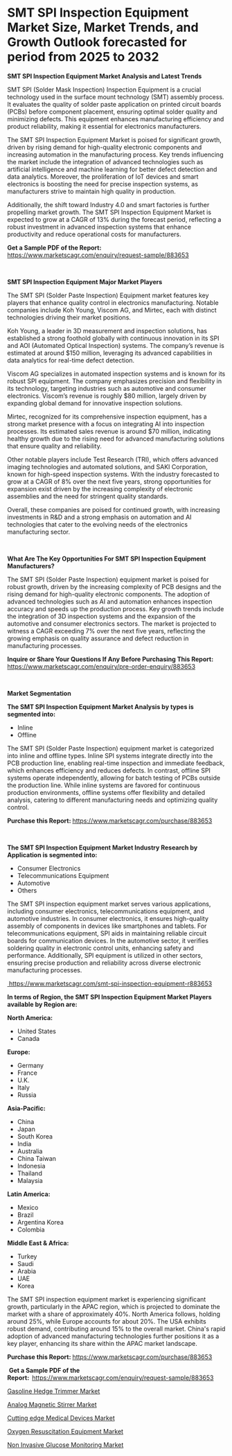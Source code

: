 <p><h1>SMT SPI Inspection Equipment Market Size, Market Trends, and Growth Outlook forecasted for period from 2025 to 2032</h1></p><p><strong>SMT SPI Inspection Equipment Market Analysis and Latest Trends</strong></p>
<p><p>SMT SPI (Solder Mask Inspection) Inspection Equipment is a crucial technology used in the surface mount technology (SMT) assembly process. It evaluates the quality of solder paste application on printed circuit boards (PCBs) before component placement, ensuring optimal solder quality and minimizing defects. This equipment enhances manufacturing efficiency and product reliability, making it essential for electronics manufacturers.</p><p>The SMT SPI Inspection Equipment Market is poised for significant growth, driven by rising demand for high-quality electronic components and increasing automation in the manufacturing process. Key trends influencing the market include the integration of advanced technologies such as artificial intelligence and machine learning for better defect detection and data analytics. Moreover, the proliferation of IoT devices and smart electronics is boosting the need for precise inspection systems, as manufacturers strive to maintain high quality in production.</p><p>Additionally, the shift toward Industry 4.0 and smart factories is further propelling market growth. The SMT SPI Inspection Equipment Market is expected to grow at a CAGR of 13% during the forecast period, reflecting a robust investment in advanced inspection systems that enhance productivity and reduce operational costs for manufacturers.</p></p>
<p><strong>Get a Sample PDF of the Report:&nbsp;</strong> <a href="https://www.marketscagr.com/enquiry/request-sample/883653?utm_campaign=2012&utm_medium=2&utm_source=Github&utm_content=ia&utm_term=11042025&utm_id=smt-spi-inspection-equipment">https://www.marketscagr.com/enquiry/request-sample/883653</a></p>
<p>&nbsp;</p>
<p><strong>SMT SPI Inspection Equipment Major Market Players</strong></p>
<p><p>The SMT SPI (Solder Paste Inspection) Equipment market features key players that enhance quality control in electronics manufacturing. Notable companies include Koh Young, Viscom AG, and Mirtec, each with distinct technologies driving their market positions.</p><p>Koh Young, a leader in 3D measurement and inspection solutions, has established a strong foothold globally with continuous innovation in its SPI and AOI (Automated Optical Inspection) systems. The company’s revenue is estimated at around $150 million, leveraging its advanced capabilities in data analytics for real-time defect detection.</p><p>Viscom AG specializes in automated inspection systems and is known for its robust SPI equipment. The company emphasizes precision and flexibility in its technology, targeting industries such as automotive and consumer electronics. Viscom’s revenue is roughly $80 million, largely driven by expanding global demand for innovative inspection solutions.</p><p>Mirtec, recognized for its comprehensive inspection equipment, has a strong market presence with a focus on integrating AI into inspection processes. Its estimated sales revenue is around $70 million, indicating healthy growth due to the rising need for advanced manufacturing solutions that ensure quality and reliability.</p><p>Other notable players include Test Research (TRI), which offers advanced imaging technologies and automated solutions, and SAKI Corporation, known for high-speed inspection systems. With the industry forecasted to grow at a CAGR of 8% over the next five years, strong opportunities for expansion exist driven by the increasing complexity of electronic assemblies and the need for stringent quality standards.</p><p>Overall, these companies are poised for continued growth, with increasing investments in R&D and a strong emphasis on automation and AI technologies that cater to the evolving needs of the electronics manufacturing sector.</p></p>
<p>&nbsp;</p>
<p><strong>What Are The Key Opportunities For SMT SPI Inspection Equipment Manufacturers?</strong></p>
<p><p>The SMT SPI (Solder Paste Inspection) equipment market is poised for robust growth, driven by the increasing complexity of PCB designs and the rising demand for high-quality electronic components. The adoption of advanced technologies such as AI and automation enhances inspection accuracy and speeds up the production process. Key growth trends include the integration of 3D inspection systems and the expansion of the automotive and consumer electronics sectors. The market is projected to witness a CAGR exceeding 7% over the next five years, reflecting the growing emphasis on quality assurance and defect reduction in manufacturing processes.</p></p>
<p><strong>Inquire or Share Your Questions If Any Before Purchasing This Report:</strong> <a href="https://www.marketscagr.com/enquiry/pre-order-enquiry/883653?utm_campaign=2012&utm_medium=2&utm_source=Github&utm_content=ia&utm_term=11042025&utm_id=smt-spi-inspection-equipment">https://www.marketscagr.com/enquiry/pre-order-enquiry/883653</a></p>
<p>&nbsp;</p>
<p><strong>Market Segmentation</strong></p>
<p><strong>The SMT SPI Inspection Equipment Market Analysis by types is segmented into:</strong></p>
<p><ul><li>Inline</li><li>Offline</li></ul></p>
<p><p>The SMT SPI (Solder Paste Inspection) equipment market is categorized into inline and offline types. Inline SPI systems integrate directly into the PCB production line, enabling real-time inspection and immediate feedback, which enhances efficiency and reduces defects. In contrast, offline SPI systems operate independently, allowing for batch testing of PCBs outside the production line. While inline systems are favored for continuous production environments, offline systems offer flexibility and detailed analysis, catering to different manufacturing needs and optimizing quality control.</p></p>
<p><strong>Purchase this Report:&nbsp;</strong><a href="https://www.marketscagr.com/purchase/883653?utm_campaign=2012&utm_medium=2&utm_source=Github&utm_content=ia&utm_term=11042025&utm_id=smt-spi-inspection-equipment">https://www.marketscagr.com/purchase/883653</a></p>
<p>&nbsp;</p>
<p><strong>The SMT SPI Inspection Equipment Market Industry Research by Application is segmented into:</strong></p>
<p><ul><li>Consumer Electronics</li><li>Telecommunications Equipment</li><li>Automotive</li><li>Others</li></ul></p>
<p><p>The SMT SPI inspection equipment market serves various applications, including consumer electronics, telecommunications equipment, and automotive industries. In consumer electronics, it ensures high-quality assembly of components in devices like smartphones and tablets. For telecommunications equipment, SPI aids in maintaining reliable circuit boards for communication devices. In the automotive sector, it verifies soldering quality in electronic control units, enhancing safety and performance. Additionally, SPI equipment is utilized in other sectors, ensuring precise production and reliability across diverse electronic manufacturing processes.</p></p>
<p><a href="https://www.marketscagr.com/smt-spi-inspection-equipment-r883653?utm_campaign=2012&utm_medium=2&utm_source=Github&utm_content=ia&utm_term=11042025&utm_id=smt-spi-inspection-equipment">&nbsp;https://www.marketscagr.com/smt-spi-inspection-equipment-r883653</a></p>
<p><strong>In terms of Region, the SMT SPI Inspection Equipment Market Players available by Region are:</strong></p>
<p>
    <p> <strong> North America: </strong>
        <ul>
            <li>United States</li>
            <li>Canada</li>
        </ul>
        </p> 
    <p> <strong> Europe: </strong>
        <ul>
            <li>Germany</li>
            <li>France</li>
            <li>U.K.</li>
            <li>Italy</li>
            <li>Russia</li>
        </ul>
        </p> 
    <p> <strong> Asia-Pacific: </strong>
        <ul>
            <li>China</li>
            <li>Japan</li>
            <li>South Korea</li>
            <li>India</li>
            <li>Australia</li>
            <li>China Taiwan</li>
            <li>Indonesia</li>
            <li>Thailand</li>
            <li>Malaysia</li>
        </ul>
        </p> 
    <p> <strong> Latin America: </strong>
        <ul>
            <li>Mexico</li>
            <li>Brazil</li>
            <li>Argentina Korea</li>
            <li>Colombia</li>
        </ul>
        </p> 
    <p> <strong> Middle East & Africa: </strong>
        <ul>
            <li>Turkey</li>
            <li>Saudi</li>
            <li>Arabia</li>
            <li>UAE</li>
            <li>Korea</li>
        </ul>
    </p>
    </p>
<p><p>The SMT SPI inspection equipment market is experiencing significant growth, particularly in the APAC region, which is projected to dominate the market with a share of approximately 40%. North America follows, holding around 25%, while Europe accounts for about 20%. The USA exhibits robust demand, contributing around 15% to the overall market. China's rapid adoption of advanced manufacturing technologies further positions it as a key player, enhancing its share within the APAC market landscape.</p></p>
<p><strong>Purchase this Report: </strong><a href="https://www.marketscagr.com/purchase/883653?utm_campaign=2012&utm_medium=2&utm_source=Github&utm_content=ia&utm_term=11042025&utm_id=smt-spi-inspection-equipment">https://www.marketscagr.com/purchase/883653</a></p>
<p>&nbsp;<strong>Get a Sample PDF of the Report:&nbsp;&nbsp;</strong><a href="https://www.marketscagr.com/enquiry/request-sample/883653?utm_campaign=2012&utm_medium=2&utm_source=Github&utm_content=ia&utm_term=11042025&utm_id=smt-spi-inspection-equipment">https://www.marketscagr.com/enquiry/request-sample/883653</a></p>
<p><strong></strong></p>
<p><p><a href="https://github.com/tashiafun920/Market-Research-Report-List-1/blob/main/gasoline-hedge-trimmer-market.md?utm_campaign=2012&utm_medium=2&utm_source=Github&utm_content=ia&utm_term=11042025&utm_id=smt-spi-inspection-equipment">Gasoline Hedge Trimmer Market</a></p><p><a href="https://github.com/toldenargelia86/Market-Research-Report-List-1/blob/main/analog-magnetic-stirrer-market.md?utm_campaign=2012&utm_medium=2&utm_source=Github&utm_content=ia&utm_term=11042025&utm_id=smt-spi-inspection-equipment">Analog Magnetic Stirrer Market</a></p><p><a href="https://www.linkedin.com/pulse/cutting-edge-medical-devices-market-segmentation-applications-org3e?utm_campaign=2012&utm_medium=2&utm_source=Github&utm_content=ia&utm_term=11042025&utm_id=smt-spi-inspection-equipment">Cutting edge Medical Devices Market</a></p><p><a href="https://www.linkedin.com/pulse/market-study-oxygen-resuscitation-equipment-size-dynamics-avpqc?utm_campaign=2012&utm_medium=2&utm_source=Github&utm_content=ia&utm_term=11042025&utm_id=smt-spi-inspection-equipment">Oxygen Resuscitation Equipment Market</a></p><p><a href="https://www.linkedin.com/pulse/emerging-technologies-reshaping-non-invasive-glucose-monitoring-u0yme?utm_campaign=2012&utm_medium=2&utm_source=Github&utm_content=ia&utm_term=11042025&utm_id=smt-spi-inspection-equipment">Non Invasive Glucose Monitoring Market</a></p></p>